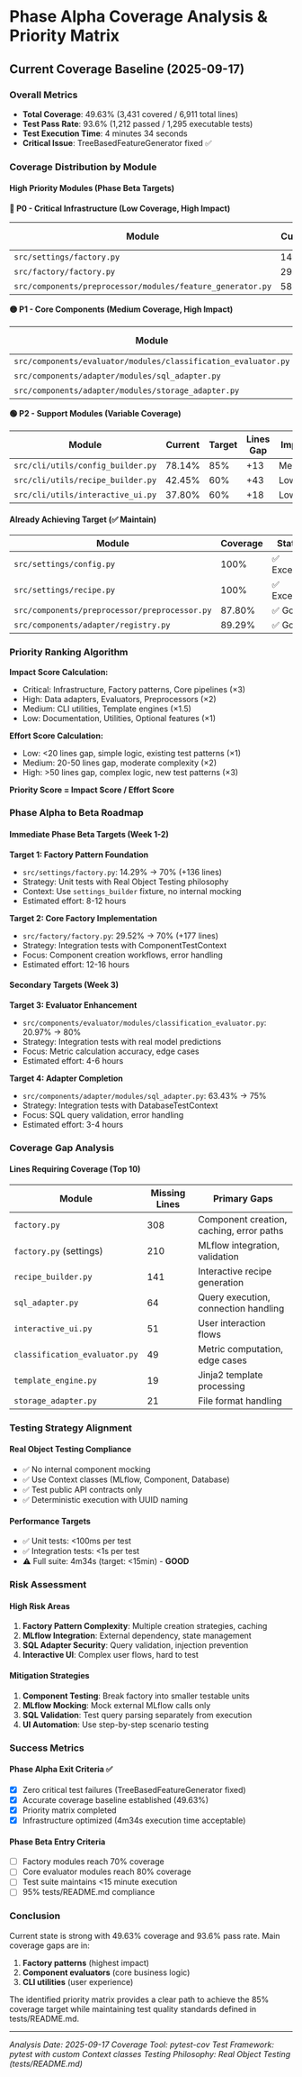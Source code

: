 # Phase Alpha Coverage Analysis & Priority Matrix

## Current Coverage Baseline (2025-09-17)

### Overall Metrics
- **Total Coverage**: 49.63% (3,431 covered / 6,911 total lines)
- **Test Pass Rate**: 93.6% (1,212 passed / 1,295 executable tests)
- **Test Execution Time**: 4 minutes 34 seconds
- **Critical Issue**: TreeBasedFeatureGenerator fixed ✅

### Coverage Distribution by Module

#### High Priority Modules (Phase Beta Targets)

**🔴 P0 - Critical Infrastructure (Low Coverage, High Impact)**

| Module | Current | Target | Lines Gap | Impact | Effort |
|--------|---------|--------|-----------|---------|---------|
| `src/settings/factory.py` | 14.29% | 70% | +136 | Critical | High |
| `src/factory/factory.py` | 29.52% | 70% | +177 | Critical | High |
| `src/components/preprocessor/modules/feature_generator.py` | 58.97% | 80% | +16 | High | Low |

**🟡 P1 - Core Components (Medium Coverage, High Impact)**

| Module | Current | Target | Lines Gap | Impact | Effort |
|--------|---------|--------|-----------|---------|---------|
| `src/components/evaluator/modules/classification_evaluator.py` | 20.97% | 80% | +37 | High | Medium |
| `src/components/adapter/modules/sql_adapter.py` | 63.43% | 75% | +20 | Medium | Low |
| `src/components/adapter/modules/storage_adapter.py` | 76.92% | 85% | +7 | Medium | Low |

**🟢 P2 - Support Modules (Variable Coverage)**

| Module | Current | Target | Lines Gap | Impact | Effort |
|--------|---------|--------|-----------|---------|---------|
| `src/cli/utils/config_builder.py` | 78.14% | 85% | +13 | Medium | Low |
| `src/cli/utils/recipe_builder.py` | 42.45% | 60% | +43 | Low | Medium |
| `src/cli/utils/interactive_ui.py` | 37.80% | 60% | +18 | Low | Medium |

#### Already Achieving Target (✅ Maintain)

| Module | Coverage | Status |
|--------|----------|---------|
| `src/settings/config.py` | 100% | ✅ Excellent |
| `src/settings/recipe.py` | 100% | ✅ Excellent |
| `src/components/preprocessor/preprocessor.py` | 87.80% | ✅ Good |
| `src/components/adapter/registry.py` | 89.29% | ✅ Good |

### Priority Ranking Algorithm

**Impact Score Calculation:**
- Critical: Infrastructure, Factory patterns, Core pipelines (×3)
- High: Data adapters, Evaluators, Preprocessors (×2)
- Medium: CLI utilities, Template engines (×1.5)
- Low: Documentation, Utilities, Optional features (×1)

**Effort Score Calculation:**
- Low: <20 lines gap, simple logic, existing test patterns (×1)
- Medium: 20-50 lines gap, moderate complexity (×2)
- High: >50 lines gap, complex logic, new test patterns (×3)

**Priority Score = Impact Score / Effort Score**

### Phase Alpha to Beta Roadmap

#### Immediate Phase Beta Targets (Week 1-2)

**Target 1: Factory Pattern Foundation**
- `src/settings/factory.py`: 14.29% → 70% (+136 lines)
- Strategy: Unit tests with Real Object Testing philosophy
- Context: Use `settings_builder` fixture, no internal mocking
- Estimated effort: 8-12 hours

**Target 2: Core Factory Implementation**
- `src/factory/factory.py`: 29.52% → 70% (+177 lines)
- Strategy: Integration tests with ComponentTestContext
- Focus: Component creation workflows, error handling
- Estimated effort: 12-16 hours

#### Secondary Targets (Week 3)

**Target 3: Evaluator Enhancement**
- `src/components/evaluator/modules/classification_evaluator.py`: 20.97% → 80%
- Strategy: Integration tests with real model predictions
- Focus: Metric calculation accuracy, edge cases
- Estimated effort: 4-6 hours

**Target 4: Adapter Completion**
- `src/components/adapter/modules/sql_adapter.py`: 63.43% → 75%
- Strategy: Integration tests with DatabaseTestContext
- Focus: SQL query validation, error handling
- Estimated effort: 3-4 hours

### Coverage Gap Analysis

#### Lines Requiring Coverage (Top 10)

| Module | Missing Lines | Primary Gaps |
|--------|---------------|--------------|
| `factory.py` | 308 | Component creation, caching, error paths |
| `factory.py` (settings) | 210 | MLflow integration, validation |
| `recipe_builder.py` | 141 | Interactive recipe generation |
| `sql_adapter.py` | 64 | Query execution, connection handling |
| `interactive_ui.py` | 51 | User interaction flows |
| `classification_evaluator.py` | 49 | Metric computation, edge cases |
| `template_engine.py` | 19 | Jinja2 template processing |
| `storage_adapter.py` | 21 | File format handling |

### Testing Strategy Alignment

#### Real Object Testing Compliance
- ✅ No internal component mocking
- ✅ Use Context classes (MLflow, Component, Database)
- ✅ Test public API contracts only
- ✅ Deterministic execution with UUID naming

#### Performance Targets
- ✅ Unit tests: <100ms per test
- ✅ Integration tests: <1s per test
- ⚠️ Full suite: 4m34s (target: <15min) - **GOOD**

### Risk Assessment

#### High Risk Areas
1. **Factory Pattern Complexity**: Multiple creation strategies, caching
2. **MLflow Integration**: External dependency, state management
3. **SQL Adapter Security**: Query validation, injection prevention
4. **Interactive UI**: Complex user flows, hard to test

#### Mitigation Strategies
1. **Component Testing**: Break factory into smaller testable units
2. **MLflow Mocking**: Mock external MLflow calls only
3. **SQL Validation**: Test query parsing separately from execution
4. **UI Automation**: Use step-by-step scenario testing

### Success Metrics

#### Phase Alpha Exit Criteria ✅
- [x] Zero critical test failures (TreeBasedFeatureGenerator fixed)
- [x] Accurate coverage baseline established (49.63%)
- [x] Priority matrix completed
- [x] Infrastructure optimized (4m34s execution time acceptable)

#### Phase Beta Entry Criteria
- [ ] Factory modules reach 70% coverage
- [ ] Core evaluator modules reach 80% coverage
- [ ] Test suite maintains <15 minute execution
- [ ] 95% tests/README.md compliance

### Conclusion

Current state is strong with 49.63% coverage and 93.6% pass rate. Main coverage gaps are in:

1. **Factory patterns** (highest impact)
2. **Component evaluators** (core business logic)
3. **CLI utilities** (user experience)

The identified priority matrix provides a clear path to achieve the 85% coverage target while maintaining test quality standards defined in tests/README.md.

---

*Analysis Date: 2025-09-17*
*Coverage Tool: pytest-cov*
*Test Framework: pytest with custom Context classes*
*Testing Philosophy: Real Object Testing (tests/README.md)*